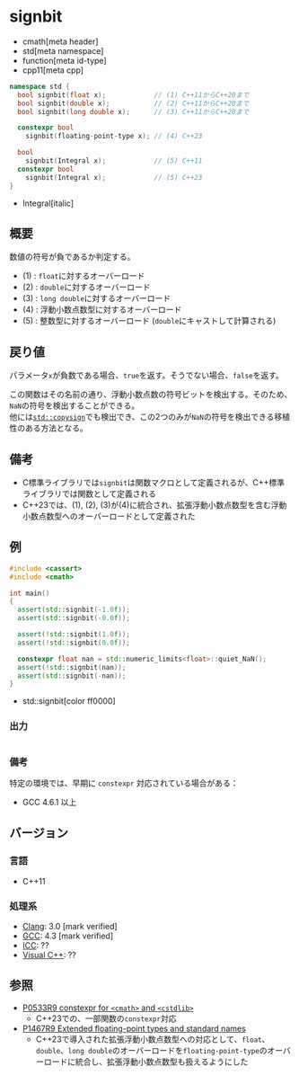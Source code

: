 # signbit
* cmath[meta header]
* std[meta namespace]
* function[meta id-type]
* cpp11[meta cpp]

```cpp
namespace std {
  bool signbit(float x);            // (1) C++11からC++20まで
  bool signbit(double x);           // (2) C++11からC++20まで
  bool signbit(long double x);      // (3) C++11からC++20まで

  constexpr bool
    signbit(floating-point-type x); // (4) C++23

  bool
    signbit(Integral x);            // (5) C++11
  constexpr bool
    signbit(Integral x);            // (5) C++23
}
```
* Integral[italic]

## 概要
数値の符号が負であるか判定する。

- (1) : `float`に対するオーバーロード
- (2) : `double`に対するオーバーロード
- (3) : `long double`に対するオーバーロード
- (4) : 浮動小数点数型に対するオーバーロード
- (5) : 整数型に対するオーバーロード (`double`にキャストして計算される)


## 戻り値
パラメータ`x`が負数である場合、`true`を返す。そうでない場合、`false`を返す。

この関数はその名前の通り、浮動小数点数の符号ビットを検出する。そのため、`NaN`の符号を検出することができる。  
他には[`std::copysign`](/reference/cmath/copysign.md)でも検出でき、この2つのみが`NaN`の符号を検出できる移植性のある方法となる。


## 備考
- C標準ライブラリでは`signbit`は関数マクロとして定義されるが、C++標準ライブラリでは関数として定義される
- C++23では、(1), (2), (3)が(4)に統合され、拡張浮動小数点数型を含む浮動小数点数型へのオーバーロードとして定義された


## 例
```cpp example
#include <cassert>
#include <cmath>

int main()
{
  assert(std::signbit(-1.0f));
  assert(std::signbit(-0.0f));

  assert(!std::signbit(1.0f));
  assert(!std::signbit(0.0f));

  constexpr float nan = std::numeric_limits<float>::quiet_NaN();
  assert(!std::signbit(nan));
  assert(std::signbit(-nan));
}
```
* std::signbit[color ff0000]

### 出力
```
```

### 備考
特定の環境では、早期に `constexpr` 対応されている場合がある：

- GCC 4.6.1 以上


## バージョン
### 言語
- C++11

### 処理系
- [Clang](/implementation.md#clang): 3.0 [mark verified]
- [GCC](/implementation.md#gcc): 4.3 [mark verified]
- [ICC](/implementation.md#icc): ??
- [Visual C++](/implementation.md#visual_cpp): ??


## 参照
- [P0533R9 constexpr for `<cmath>` and `<cstdlib>`](https://www.open-std.org/jtc1/sc22/wg21/docs/papers/2021/p0533r9.pdf)
    - C++23での、一部関数の`constexpr`対応
- [P1467R9 Extended floating-point types and standard names](https://www.open-std.org/jtc1/sc22/wg21/docs/papers/2022/p1467r9.html)
    - C++23で導入された拡張浮動小数点数型への対応として、`float`、`double`、`long double`のオーバーロードを`floating-point-type`のオーバーロードに統合し、拡張浮動小数点数型も扱えるようにした
